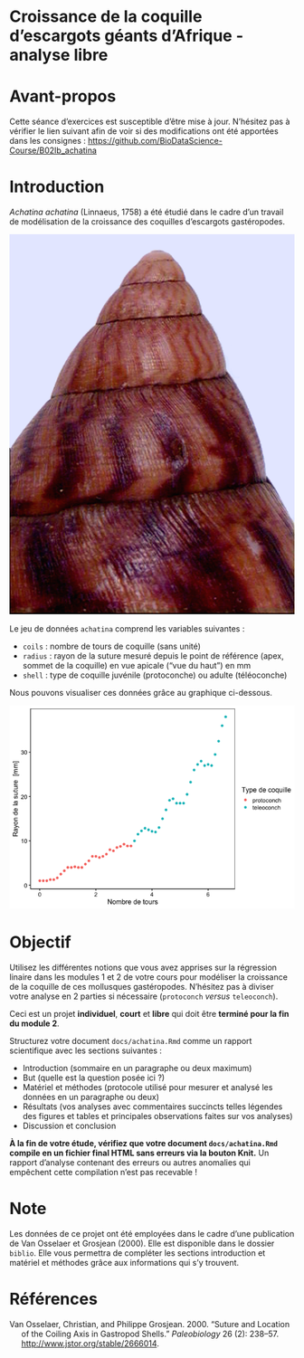 Croissance de la coquille d’escargots géants d’Afrique - analyse libre
================

# Avant-propos

Cette séance d’exercices est susceptible d’être mise à jour. N’hésitez
pas à vérifier le lien suivant afin de voir si des modifications ont été
apportées dans les consignes :
<https://github.com/BioDataScience-Course/B02Ib_achatina>

# Introduction

*Achatina achatina* (Linnaeus, 1758) a été étudié dans le cadre d’un
travail de modélisation de la croissance des coquilles d’escargots
gastéropodes.

![](images/achatina.png)

Le jeu de données `achatina` comprend les variables suivantes :

-   `coils` : nombre de tours de coquille (sans unité)
-   `radius` : rayon de la suture mesuré depuis le point de référence
    (apex, sommet de la coquille) en vue apicale (“vue du haut”) en mm
-   `shell` : type de coquille juvénile (protoconche) ou adulte
    (téléoconche)

Nous pouvons visualiser ces données grâce au graphique ci-dessous.

![](README_files/figure-gfm/unnamed-chunk-1-1.png)<!-- -->

# Objectif

Utilisez les différentes notions que vous avez apprises sur la
régression linaire dans les modules 1 et 2 de votre cours pour modéliser
la croissance de la coquille de ces mollusques gastéropodes. N’hésitez
pas à diviser votre analyse en 2 parties si nécessaire (`protoconch`
*versus* `teleoconch`).

Ceci est un projet **individuel**, **court** et **libre** qui doit être
**terminé pour la fin du module 2**.

Structurez votre document `docs/achatina.Rmd` comme un rapport
scientifique avec les sections suivantes :

-   Introduction (sommaire en un paragraphe ou deux maximum)
-   But (quelle est la question posée ici ?)
-   Matériel et méthodes (protocole utilisé pour mesurer et analysé les
    données en un paragraphe ou deux)
-   Résultats (vos analyses avec commentaires succincts telles légendes
    des figures et tables et principales observations faites sur vos
    analyses)
-   Discussion et conclusion

**À la fin de votre étude, vérifiez que votre document
`docs/achatina.Rmd` compile en un fichier final HTML sans erreurs via la
bouton Knit.** Un rapport d’analyse contenant des erreurs ou autres
anomalies qui empêchent cette compilation n’est pas recevable !

# Note

Les données de ce projet ont été employées dans le cadre d’une
publication de Van Osselaer et Grosjean (2000). Elle est disponible dans
le dossier `biblio`. Elle vous permettra de compléter les sections
introduction et matériel et méthodes grâce aux informations qui s’y
trouvent.

# Références

<div id="refs" class="references csl-bib-body hanging-indent">

<div id="ref-VanOsselaer2000" class="csl-entry">

Van Osselaer, Christian, and Philippe Grosjean. 2000. “<span
class="nocase">Suture and Location of the Coiling Axis in Gastropod
Shells</span>.” *Paleobiology* 26 (2): 238–57.
<http://www.jstor.org/stable/2666014>.

</div>

</div>
